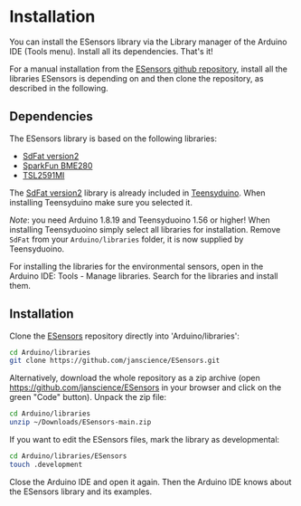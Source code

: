 # Installation

You can install the ESensors library via the Library manager of the
Arduino IDE (Tools menu). Install all its dependencies. That's it!

For a manual installation from the [ESensors github
repository](https://github.com/janscience/ESensors), install all the
libraries ESensors is depending on and then clone the repository, as
described in the following.


## Dependencies

The ESensors library is based on the following libraries:

- [SdFat version2](https://github.com/greiman/SdFat)
- [SparkFun BME280](https://github.com/sparkfun/SparkFun_BME280_Arduino_Library)
- [TSL2591MI](https://bitbucket.org/christandlg/tsl2591mi/)

The [SdFat version2](https://github.com/greiman/SdFat) library is
already included in
[Teensyduino](https://www.pjrc.com/teensy/teensyduino.html). When
installing Teensyduino make sure you selected it.

_Note_: you need Arduino 1.8.19 and Teensyduoino 1.56 or higher! When
installing Teensyduoino simply select all libraries for installation.
Remove `SdFat` from your `Arduino/libraries` folder, it is now
supplied by Teensyduoino.

For installing the libraries for the environmental sensors, open in
the Arduino IDE: Tools - Manage libraries. Search for the libraries
and install them.


## Installation

Clone the [ESensors](https://github.com/janscience/ESensors) repository
directly into 'Arduino/libraries':
```sh
cd Arduino/libraries
git clone https://github.com/janscience/ESensors.git
```

Alternatively, download the whole repository as a zip archive (open
https://github.com/janscience/ESensors in your browser and click on the
green "Code" button). Unpack the zip file:
```sh
cd Arduino/libraries
unzip ~/Downloads/ESensors-main.zip
```

If you want to edit the ESensors files, mark the library as developmental:
```sh
cd Arduino/libraries/ESensors
touch .development
```

Close the Arduino IDE and open it again. Then the Arduino IDE knows
about the ESensors library and its examples.
